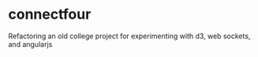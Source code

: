 # connectfour
Refactoring an old college project for experimenting with d3, web sockets, and angularjs
